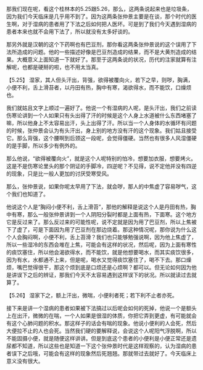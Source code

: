 那我们现在呢，看这个桂林本的5.25跟5.26，那么，这两条说起来也是垃圾条，因为我们今天临床是几乎用不到了。因为这两条张仲景主要是在谈，那个时代的医生啊，对于湿病的患者用了下法之后如何把人医坏。可是到了我们今天遇到湿病的患者本来也就不会用下法了，所以就没有太多好谈的。

那另外就是汉朝的这个下药啊也有巴豆剂，那你看这两条张仲景说的这个误用了下法所造成的问题。他的一些描述好像是巴豆剂造成的结果，而不是大黄剂造成的结果。大概意义上面知道一下就好了。那至于这两条说的状况，历代的注家就算有注解呢，也都是硬掰的啦，也不用太当真。

【5.25】 湿家，其人但头汗出，背强，欲得被覆向火，若下之早，则哕，胸满，小便不利，舌上滑苔者，以丹田有热，胸中有寒，渴欲得水，而不能饮，口燥烦也。

我们就姑且文字上顺过一遍好了。他说一个有湿病的人呢，是头汗出，我们之前读伤寒论讲到一个人如果只有头出得了汗的时候是这个人身上水道被什么东西堵塞了嘛，所以他身上不太容易出汗，头上出得了汗。所以当一个人身体的水循环有问题的时候，张仲景会认为有头汗出，身上别的地方没有汗的这个现象。我们姑且接受它。那么背强，这个腰啊到后颈这一段呢，会觉得僵硬。当然也有很多人风湿僵硬的是手脚，所以多少有例外的。

那么他说，“欲得被覆向火”，就是这个人呢特别的怕冷，想要加衣服，想要烤火。这是不是伤寒论里头的那个阴证的手脚冷，四逆呢？不见得，说不定他并没有四逆的现象，只是比一般人更加的讨厌受寒受风。

那么，张仲景说，如果你呢太早用了下法，就会哕，那人的中焦虚了容易哕气，这个我们也知道了。

他说这个人是“胸闷小便不利，舌上滑苔”，那他的解释是说这个人是丹田有热，胸中有寒，那么一般张仲景讲到一个人阴阳分裂时都是上面有热，下面寒。这个地方它是反过来了。那么反过来的可能性呢，说不定就是因为用了巴豆剂，所以上焦被下了虚了，可是下面因为用了巴豆剂在那边烧着。那这种情况呢，那你说为什么这个人会胸闷啊，小便不利，舌上苔滑？我们也只能够勉强说啊，因为他上焦虚了，所以一些湿冷的东西会堆在上焦，可能会有这样的状况，然后呢，因为上面有寒性的痰饮塞住，所以他会渴欲得水，而不能饮，就是他想要喝水，而其实痰饮很多，因为有水，水都通不上来，但是呢，喝水又觉得痰饮塞住了，喝不下去。那口燥烦，嘴巴觉得很干，那这个烦到底是口烦还是心烦啊？都可以。但无论如何因为他是讲误下之后的辨证，那我们今天不太容易遇到这样误下的状况。所以就读过去就算了。

【5.26】  湿家下之，额上汗出，微喘，小便利者死；若下利不止者亦死。

接下来是讲一个湿病的患者如果被下法搞过以后呢会如何的死掉，他说一个是额头上在出汗，微微的在喘，一个人如果是很湿的体质，你把它弄到更虚，有可能就会有这个心肺问题的积水。那这样子的话会有喘的现象。他说小便利的人会死，然后大便拉不止的人也会死。当然我们硬的要解释说，会说这个人呢阳气浮脱啊，所以不能固摄小便，就是随便这样讲讲。但是到底这个患者的小便利是小便正常还是遗尿都不知道，所以这些也是知道一下这个张仲景时代是这样观察的，认为湿病的患者误下之后哦，可能会有这样的现象然后死翘翘。那就带过去就好了。今天临床上意义没有很大。
